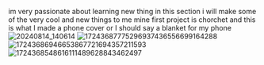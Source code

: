 im very passionate about learning new thing in this section i will make some of the very cool and new things to me  mine first project is chorchet and this is what I made a phone cover or I should say a blanket for my phone
![20240814_140614](https://github.com/user-attachments/assets/c030d4f3-7e38-403b-8971-bb08307727b6)
![17243687775296937436556699164288](https://github.com/user-attachments/assets/79c7f809-7fff-46f8-9389-8c7d92779dfd)
![17243686946653867721694357211593](https://github.com/user-attachments/assets/8f0f8d9d-f95f-403f-b854-b8107fca8203)
![1724368548616111489628843462497](https://github.com/user-attachments/assets/5c4a806e-428c-4377-9f63-08d93648b080)

